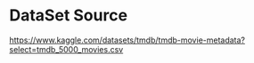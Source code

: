 # DataSet Source 
https://www.kaggle.com/datasets/tmdb/tmdb-movie-metadata?select=tmdb_5000_movies.csv